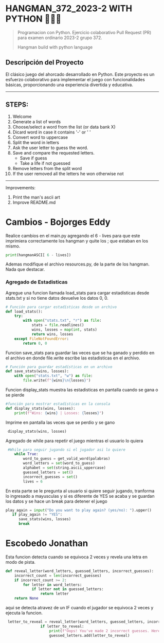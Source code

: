 # HANGMAN_372_2023-2 WITH PYTHON 🐍🧍‍♂️

> Programacion con Python. Ejercicio colaborativo Pull Request (PR) para examen ordinario 2023-2 grupo 372.
>
> Hangman build with python language

## Descripción del Proyecto
El clásico juego del ahorcado desarrollado en Python. Este proyecto es un esfuerzo colaborativo para implementar el juego con funcionalidades básicas, proporcionando una experiencia divertida y educativa.

---
## STEPS:
1. Welcome
2. Generate a list of words
3. Choose/select a word from the list (or data bank X)
4. Dicard word in case it contains '-' or ' '
5. Convert word to uppercase
6. Split the word in letters
7. Ask the user letter to guess the word.
8. Save and compare the requested letters.
   - Save if guess
   - Take a life if not guessed
9.  Remove letters from the split word
10. If the user removed all the letters he won otherwise not
---
Improvements:

1.  Print the man's ascii art
2.  Improve README.md


# Cambios - Bojorges Eddy

Realice cambios en el main.py agregando el 6 - lives para que este imprimiera 
correctamente los hangman y quite los ; que estaban en los mismo. 

```python
print(hangmanASCI[ 6 - lives])
```
Ademas modifique el archivo resources.py, de la parte de los hangman. Nada que destacar.

### Agregado de Estadisticas

Agregue una funcion llamada load_stats para cargar estadísticas desde stats.txt y si no tiene datos
devuelve los datos 0, 0.
```python
# Función para cargar estadísticas desde un archivo
def load_stats():
    try:
        with open("stats.txt", "r") as file:
            stats = file.readlines()  
            wins, losses = map(int, stats)  
            return wins, losses  
    except FileNotFoundError:  
        return 0, 0  

```

Funcion save_stats para guardar las veces que se ha ganado y perdido en el
archivo en donde file.write escribe las estadisticas en el archivo.
```python
# Función para guardar estadísticas en un archivo
def save_stats(wins, losses):
    with open("stats.txt", "w") as file:
        file.write(f"{wins}\n{losses}")  

```

Funcion display_stats muestra las estadisticas en pantalla cuando se gana o se pierde
```python
#función para mostrar estadísticas en la consola
def display_stats(wins, losses):
    print(f"Wins: {wins} | Losses: {losses}") 

```

Imprime en pantalla las veces que se perdio y se gano
```python
 display_stats(wins, losses)
```

Agregado de while para repetir el juego mientras el usuario lo quiera
```python
 #While para seguir jugando si el jugador asi lo quiere
    while True:
        word_to_guess = get_valid_word(palabras)
        word_letters = set(word_to_guess)
        alphabet = set(string.ascii_uppercase)
        guessed_letters = set()
        incorrect_guesses = set()
        lives = 6
```
En esta parte se le pregunta al usuario si quiere seguir jugando, tranforma lo ingresado a mayusculas y si es diferente de YES se acaba y se guardan los datos y se hace un break para detener el juego
```python
play_again = input("Do you want to play again? (yes/no): ").upper()
   if play_again != "YES":
      save_stats(wins, losses)
      break
```


# Escobedo Jonathan

Esta funcion detecta cuando se equivoca 2 veces y revela una letra en modo de pista.

```python
def reveal_letter(word_letters, guessed_letters, incorrect_guesses):
    incorrect_count = len(incorrect_guesses)
    if incorrect_count >= 2:
        for letter in word_letters:
            if letter not in guessed_letters:
                return letter
    return None

```

aqui se detecta atravez de un IF cuando el jugador se equivoca 2 veces y ejecuta la funcion.

```python
 letter_to_reveal = reveal_letter(word_letters, guessed_letters, incorrect_guesses)
                if letter_to_reveal:
                    print(f"Oops! You've made 2 incorrect guesses. Here's a letter: {letter_to_reveal}")
                    guessed_letters.add(letter_to_reveal)
```
